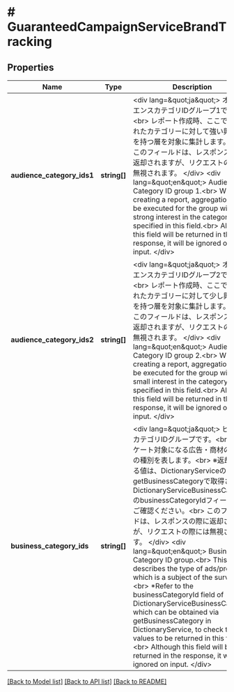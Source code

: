 # # GuaranteedCampaignServiceBrandTracking

## Properties

Name | Type | Description | Notes
------------ | ------------- | ------------- | -------------
**audience_category_ids1** | **string[]** | &lt;div lang&#x3D;\&quot;ja\&quot;&gt; オーディエンスカテゴリIDグループ1です。&lt;br&gt; レポート作成時、ここで指定されたカテゴリーに対して強い興味関心を持つ層を対象に集計します。&lt;br&gt; このフィールドは、レスポンスの際に返却されますが、リクエストの際には無視されます。 &lt;/div&gt; &lt;div lang&#x3D;\&quot;en\&quot;&gt; Audience Category ID group 1.&lt;br&gt; When creating a report, aggregation will be executed for the group with a strong interest in the category specified in this field.&lt;br&gt;  Although this field will be returned in the response, it will be ignored on input. &lt;/div&gt; | [optional]
**audience_category_ids2** | **string[]** | &lt;div lang&#x3D;\&quot;ja\&quot;&gt; オーディエンスカテゴリIDグループ2です。&lt;br&gt; レポート作成時、ここで指定されたカテゴリーに対して少し興味関心を持つ層を対象に集計します。&lt;br&gt; このフィールドは、レスポンスの際に返却されますが、リクエストの際には無視されます。 &lt;/div&gt; &lt;div lang&#x3D;\&quot;en\&quot;&gt; Audience Category ID group 2.&lt;br&gt; When creating a report, aggregation will be executed for the group with a small interest in the category specified in this field.&lt;br&gt;  Although this field will be returned in the response, it will be ignored on input. &lt;/div&gt; | [optional]
**business_category_ids** | **string[]** | &lt;div lang&#x3D;\&quot;ja\&quot;&gt; ビジネスカテゴリIDグループです。&lt;br&gt; アンケート対象になる広告・商材の業種の種別を表します。&lt;br&gt; ※返却される値は、DictionaryServiceのgetBusinessCategoryで取得されるDictionaryServiceBusinessCategoryのbusinessCategoryIdフィールドをご確認ください。&lt;br&gt; このフィールドは、レスポンスの際に返却されますが、リクエストの際には無視されます。 &lt;/div&gt; &lt;div lang&#x3D;\&quot;en\&quot;&gt; Business Category ID group.&lt;br&gt; This describes the type of ads/products which is a subject of the survey.  &lt;br&gt; *Refer to the businessCategoryId field of DictionaryServiceBusinessCategory which can be obtained via getBusinessCategory in DictionaryService, to check the values to be returned in this field.&lt;br&gt; Although this field will be returned in the response, it will be ignored on input. &lt;/div&gt; | [optional]

[[Back to Model list]](../../README.md#models) [[Back to API list]](../../README.md#endpoints) [[Back to README]](../../README.md)
